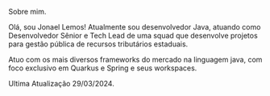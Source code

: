 Sobre mim.

Olá, sou Jonael Lemos!
Atualmente sou desenvolvedor Java, atuando como Desenvolvedor Sênior e Tech Lead de uma squad que desenvolve projetos para gestão pública de recursos tributários estaduais. 

Atuo com os mais diversos frameworks do mercado na linguagem java, com foco exclusivo em Quarkus e Spring e seus workspaces. 

Ultima Atualização 29/03/2024.
